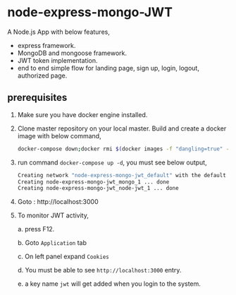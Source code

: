 # node-express-mongo-JWT

A Node.js App with below features,

* express framework.
* MongoDB and mongoose framework.
* JWT token implementation.
* end to end simple flow for landing page, sign up, login, logout, authorized page. 


prerequisites
---------------
1. Make sure you have docker engine installed.
2. Clone master repository on your local master. Build and create a docker image with below command,

    ```bash
    docker-compose down;docker rmi $(docker images -f "dangling=true" -q); docker system prune; docker build -t node-jwt --no-cache .
    ```
3. run command `docker-compose up -d`, you must see below output,
    ```bash
    Creating network "node-express-mongo-jwt_default" with the default driver
    Creating node-express-mongo-jwt_mongo_1 ... done
    Creating node-express-mongo-jwt_node-jwt_1 ... done
    ```
4. Goto : http://localhost:3000
5. To monitor JWT activity,

    a. press F12.

    b. Goto `Application` tab

    c. On left panel expand `Cookies`

    d. You must be able to see `http://localhost:3000` entry.

    e. a key name `jwt` will get added when you login to the system.
